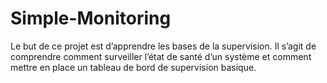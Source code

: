 # Simple-Monitoring
Le but de ce projet est d’apprendre les bases de la supervision. Il s’agit de comprendre comment surveiller l’état de santé d’un système et comment mettre en place un tableau de bord de supervision basique.
